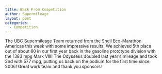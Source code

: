 ```yaml
---
title: Back From Competition
author: Supermileage
layout: post
categories:
  - Competition
---
```

The UBC Supermileage Team returned from the Shell Eco-Marathon Americas this week with some impressive results. We achieved 5th place out of about 60 in our first year back in the gasoline prototype division with the 1383 mpg Mark VIII! The Odysseus doubled last year&#8217;s mileage and took 2nd with 577 mpg, putting us back on the podium for the first time since 2006! Great work team and thank you sponsors!